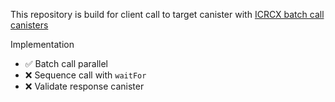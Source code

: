 This repository is build for client call to target canister with [ICRCX batch call canisters](https://github.com/dfinity/wg-identity-authentication/pull/220)

Implementation

- ✅ Batch call parallel
- ❌ Sequence call with `waitFor`
- ❌ Validate response canister
